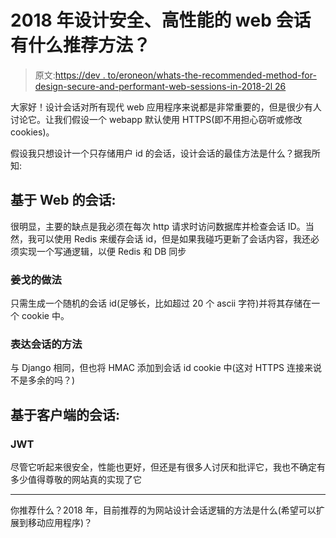 # 2018 年设计安全、高性能的 web 会话有什么推荐方法？

> 原文:[https://dev . to/eroneon/whats-the-recommended-method-for-design-secure-and-performant-web-sessions-in-2018-2l 26](https://dev.to/eronaeon/whats-the-recommended-method-for-designing-secure-and-performant-web-sessions-in-2018-2l26)

大家好！设计会话对所有现代 web 应用程序来说都是非常重要的，但是很少有人讨论它。让我们假设一个 webapp 默认使用 HTTPS(即不用担心窃听或修改 cookies)。

假设我只想设计一个只存储用户 id 的会话，设计会话的最佳方法是什么？据我所知:

## [](#web-based-sessions)基于 Web 的会话:

很明显，主要的缺点是我必须在每次 http 请求时访问数据库并检查会话 ID。当然，我可以使用 Redis 来缓存会话 id，但是如果我碰巧更新了会话内容，我还必须实现一个写通逻辑，以便 Redis 和 DB 同步

### [](#djangos-approach)姜戈的做法

只需生成一个随机的会话 id(足够长，比如超过 20 个 ascii 字符)并将其存储在一个 cookie 中。

### [](#express-sessions-approach)表达会话的方法

与 Django 相同，但也将 HMAC 添加到会话 id cookie 中(这对 HTTPS 连接来说不是多余的吗？)

## [](#client-based-sessions)基于客户端的会话:

### [](#jwt)JWT

尽管它听起来很安全，性能也更好，但还是有很多人讨厌和批评它，我也不确定有多少值得尊敬的网站真的实现了它

* * *

你推荐什么？2018 年，目前推荐的为网站设计会话逻辑的方法是什么(希望可以扩展到移动应用程序)？